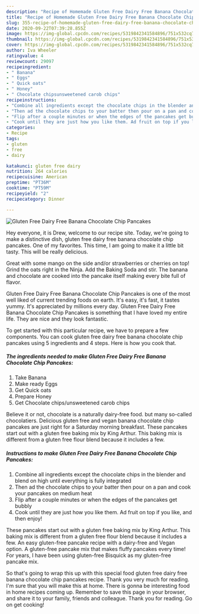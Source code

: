 ```yaml
---
description: "Recipe of Homemade Gluten Free Dairy Free Banana Chocolate Chip Pancakes"
title: "Recipe of Homemade Gluten Free Dairy Free Banana Chocolate Chip Pancakes"
slug: 355-recipe-of-homemade-gluten-free-dairy-free-banana-chocolate-chip-pancakes
date: 2020-09-22T07:39:28.855Z
image: https://img-global.cpcdn.com/recipes/5319842341584896/751x532cq70/gluten-free-dairy-free-banana-chocolate-chip-pancakes-recipe-main-photo.jpg
thumbnail: https://img-global.cpcdn.com/recipes/5319842341584896/751x532cq70/gluten-free-dairy-free-banana-chocolate-chip-pancakes-recipe-main-photo.jpg
cover: https://img-global.cpcdn.com/recipes/5319842341584896/751x532cq70/gluten-free-dairy-free-banana-chocolate-chip-pancakes-recipe-main-photo.jpg
author: Iva Wheeler
ratingvalue: 4
reviewcount: 29097
recipeingredient:
- " Banana"
- " Eggs"
- " Quick oats"
- " Honey"
- " Chocolate chipsunsweetened carob chips"
recipeinstructions:
- "Combine all ingredients except the chocolate chips in the blender and blend on high until everything is fully integrated"
- "Then ad the chocolate chips to your batter then pour on a pan and cook your pancakes on medium heat"
- "Flip after a couple minutes or when the edges of the pancakes get bubbly"
- "Cook until they are just how you like them. Ad fruit on top if you like, and then enjoy!"
categories:
- Recipe
tags:
- gluten
- free
- dairy

katakunci: gluten free dairy 
nutrition: 264 calories
recipecuisine: American
preptime: "PT36M"
cooktime: "PT59M"
recipeyield: "2"
recipecategory: Dinner

---
```



![Gluten Free Dairy Free Banana Chocolate Chip Pancakes](https://img-global.cpcdn.com/recipes/5319842341584896/751x532cq70/gluten-free-dairy-free-banana-chocolate-chip-pancakes-recipe-main-photo.jpg)

Hey everyone, it is Drew, welcome to our recipe site. Today, we're going to make a distinctive dish, gluten free dairy free banana chocolate chip pancakes. One of my favorites. This time, I am going to make it a little bit tasty. This will be really delicious.

Great with some mango on the side and/or strawberries or cherries on top! Grind the oats right in the Ninja. Add the Baking Soda and stir. The banana and chocolate are cooked into the pancake itself making every bite full of flavor.

Gluten Free Dairy Free Banana Chocolate Chip Pancakes is one of the most well liked of current trending foods on earth. It's easy, it's fast, it tastes yummy. It's appreciated by millions every day. Gluten Free Dairy Free Banana Chocolate Chip Pancakes is something that I have loved my entire life. They are nice and they look fantastic.


To get started with this particular recipe, we have to prepare a few components. You can cook gluten free dairy free banana chocolate chip pancakes using 5 ingredients and 4 steps. Here is how you cook that.

<!--inarticleads1-->

##### The ingredients needed to make Gluten Free Dairy Free Banana Chocolate Chip Pancakes:

1. Take  Banana
1. Make ready  Eggs
1. Get  Quick oats
1. Prepare  Honey
1. Get  Chocolate chips/unsweetened carob chips


Believe it or not, chocolate is a naturally dairy-free food. but many so-called chocolatiers. Delicious gluten free and vegan banana chocolate chip pancakes are just right for a Saturday morning breakfast. These pancakes start out with a gluten free baking mix by King Arthur. This baking mix is different from a gluten free flour blend because it includes a few. 

<!--inarticleads2-->

##### Instructions to make Gluten Free Dairy Free Banana Chocolate Chip Pancakes:

1. Combine all ingredients except the chocolate chips in the blender and blend on high until everything is fully integrated
1. Then ad the chocolate chips to your batter then pour on a pan and cook your pancakes on medium heat
1. Flip after a couple minutes or when the edges of the pancakes get bubbly
1. Cook until they are just how you like them. Ad fruit on top if you like, and then enjoy!


These pancakes start out with a gluten free baking mix by King Arthur. This baking mix is different from a gluten free flour blend because it includes a few. An easy gluten-free pancake recipe with a dairy-free and Vegan option. A gluten-free pancake mix that makes fluffy pancakes every time! For years, I have been using gluten-free Bisquick as my gluten-free pancake mix. 

So that's going to wrap this up with this special food gluten free dairy free banana chocolate chip pancakes recipe. Thank you very much for reading. I'm sure that you will make this at home. There is gonna be interesting food in home recipes coming up. Remember to save this page in your browser, and share it to your family, friends and colleague. Thank you for reading. Go on get cooking!
